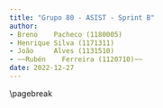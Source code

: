 ```yaml
---
title: "Grupo 80 - ASIST - Sprint B"
author:
- Breno    Pacheco (1180005)
- Henrique Silva (1171311)
- João     Alves (1131510)
- ~~Rubén    Ferreira (1120710)~~
date: 2022-12-27
---
```


\pagebreak
